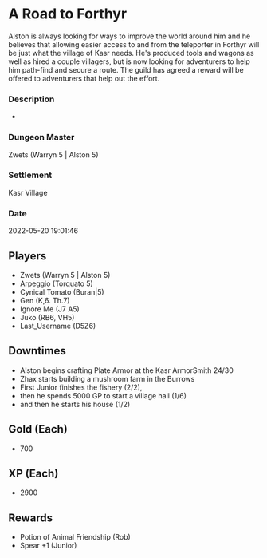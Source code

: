 # A Road to Forthyr
Alston is always looking for ways to improve the world around him and he believes that allowing easier access to and from the teleporter in Forthyr will be just what the village of Kasr needs.  He's produced tools and wagons as well as hired a couple villagers, but is now looking for adventurers to help him path-find and secure a route. The guild has agreed a reward will be offered to adventurers that help out the effort.
### Description
-
### Dungeon Master
Zwets (Warryn 5 | Alston 5)
### Settlement
Kasr Village
### Date
2022-05-20 19:01:46
## Players
* Zwets (Warryn 5 | Alston 5)
* Arpeggio (Torquato 5)
* Cynical Tomato (Buran|5)
* Gen (K,6. Th.7)
* Ignore Me (J7 A5)
* Juko (RB6, VH5)
* Last_Username (D5Z6)
## Downtimes
* Alston begins crafting Plate Armor at the Kasr ArmorSmith 24/30
* Zhax starts building a mushroom farm in the Burrows
* First Junior finishes the fishery (2/2), 
* then he spends 5000 GP to start a village hall (1/6) 
* and then he starts his house (1/2)
## Gold (Each)
* 700
## XP (Each)
* 2900
## Rewards
* Potion of Animal Friendship (Rob)
* Spear +1 (Junior)
